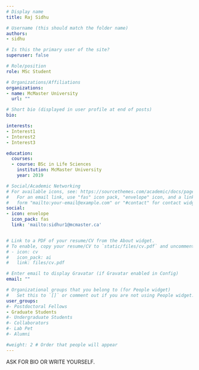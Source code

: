```yaml
---
# Display name
title: Raj Sidhu

# Username (this should match the folder name)
authors:
- sidhu

# Is this the primary user of the site?
superuser: false

# Role/position
role: MSc Student

# Organizations/Affiliations
organizations:
- name: McMaster University
  url: ""

# Short bio (displayed in user profile at end of posts)
bio:

interests:
- Interest1
- Interest2
- Interest3

education:
  courses:
  - course: BSc in Life Sciences
    institution: McMaster University
    year: 2019

# Social/Academic Networking
# For available icons, see: https://sourcethemes.com/academic/docs/page-builder/#icons
#   For an email link, use "fas" icon pack, "envelope" icon, and a link in the
#   form "mailto:your-email@example.com" or "#contact" for contact widget.
social:
- icon: envelope
  icon_pack: fas
  link: 'mailto:sidhur1@mcmaster.ca'


# Link to a PDF of your resume/CV from the About widget.
# To enable, copy your resume/CV to `static/files/cv.pdf` and uncomment the lines below.
# - icon: cv
#   icon_pack: ai
#   link: files/cv.pdf

# Enter email to display Gravatar (if Gravatar enabled in Config)
email: ""

# Organizational groups that you belong to (for People widget)
#   Set this to `[]` or comment out if you are not using People widget.
user_groups:
#- Postdoctoral Fellows
- Graduate Students
#- Undergraduate Students
#- Collaborators
#- Lab Pet
#- Alumni

#weight: 2 # Order that people will appear
---
```


ASK FOR BIO OR WRITE YOURSELF.
